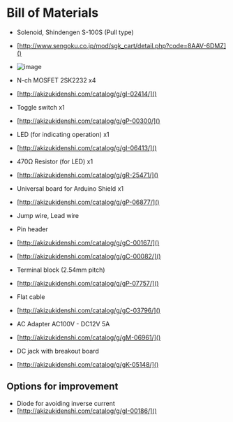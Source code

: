 Bill of Materials
================
- Solenoid, Shindengen S-100S (Pull type)
 - [http://www.sengoku.co.jp/mod/sgk_cart/detail.php?code=8AAV-6DMZ]()
 - ![image](https://cloud.githubusercontent.com/assets/855816/9726694/8b1e80da-5631-11e5-93e3-62748fcfbf64.png)

- N-ch MOSFET 2SK2232 x4
 - [http://akizukidenshi.com/catalog/g/gI-02414/]()
- Toggle switch x1
 - [http://akizukidenshi.com/catalog/g/gP-00300/]()
- LED (for indicating operation) x1
 - [http://akizukidenshi.com/catalog/g/gI-06413/]()
- 470Ω Resistor (for LED) x1
 - [http://akizukidenshi.com/catalog/g/gR-25471/]()
- Universal board for Arduino Shield x1
 - [http://akizukidenshi.com/catalog/g/gP-06877/]()
- Jump wire, Lead wire
- Pin header
 - [http://akizukidenshi.com/catalog/g/gC-00167/]()
 - [http://akizukidenshi.com/catalog/g/gC-00082/]()
- Terminal block (2.54mm pitch)
 - [http://akizukidenshi.com/catalog/g/gP-07757/]()
- Flat cable
 - [http://akizukidenshi.com/catalog/g/gC-03796/]()
- AC Adapter AC100V - DC12V 5A
 - [http://akizukidenshi.com/catalog/g/gM-06961/]()
- DC jack with breakout board
 - [http://akizukidenshi.com/catalog/g/gK-05148/]()

Options for improvement
--------------------
- Diode for avoiding inverse current
 - [http://akizukidenshi.com/catalog/g/gI-00186/]()

